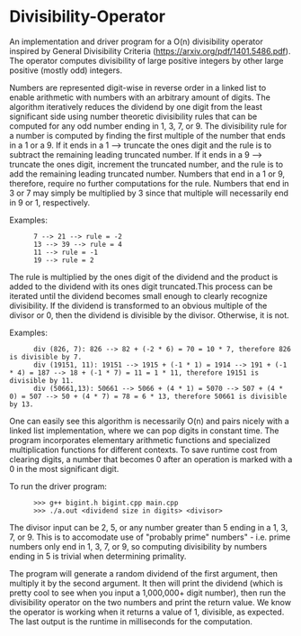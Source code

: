 # Divisibility-Operator

An implementation and driver program for a O(n) divisibility operator inspired by General Divisibility Criteria (https://arxiv.org/pdf/1401.5486.pdf). The operator computes divisibility of large positive integers by other large positive (mostly odd) integers.

Numbers are represented digit-wise in reverse order in a linked list to enable arithmetic with numbers with an arbitrary amount of digits. The algorithm iteratively reduces the dividend by one digit from the least significant side using number theoretic divisibility rules that can be computed for any odd number ending in 1, 3, 7, or 9. The divisibility rule for a number is computed by finding the first multiple of the number that ends in a 1 or a 9. If it ends in a 1 --> truncate the ones digit and the rule is to subtract the remaining leading truncated number. If it ends in a 9 --> truncate the ones digit, increment the truncated number, and the rule is to add the remaining leading truncated number. Numbers that end in a 1 or 9, therefore, require no further computations for the rule. Numbers that end in 3 or 7 may simply be multiplied by 3 since that multiple will necessarily end in 9 or 1, respectively.

Examples: 

          7 --> 21 --> rule = -2
          13 --> 39 --> rule = 4
          11 --> rule = -1
          19 --> rule = 2

The rule is multiplied by the ones digit of the dividend and the product is added to the dividend with its ones digit truncated.This process can be iterated until the dividend becomes small enough to clearly recognize divisibility. If the dividend is transformed to an obvious multiple of the divisor or 0, then the dividend is divisible by the divisor. Otherwise, it is not. 

Examples: 

          div (826, 7): 826 --> 82 + (-2 * 6) = 70 = 10 * 7, therefore 826 is divisible by 7.
          div (19151, 11): 19151 --> 1915 + (-1 * 1) = 1914 --> 191 + (-1 * 4) = 187 --> 18 + (-1 * 7) = 11 = 1 * 11, therefore 19151 is divisible by 11.
          div (50661,13): 50661 --> 5066 + (4 * 1) = 5070 --> 507 + (4 * 0) = 507 --> 50 + (4 * 7) = 78 = 6 * 13, therefore 50661 is divisible by 13.
       
One can easily see this algorithm is necessarily O(n) and pairs nicely with a linked list implementation, where we can pop digits in constant time. The program incorporates elementary arithmetic functions and specialized multiplication functions for different contexts. To save runtime cost from clearing digits, a number that becomes 0 after an operation is marked with a 0 in the most significant digit.

To run the driver program:

          >>> g++ bigint.h bigint.cpp main.cpp
          >>> ./a.out <dividend size in digits> <divisor>

The divisor input can be 2, 5, or any number greater than 5 ending in a 1, 3, 7, or 9. This is to accomodate use of "probably prime" numbers" - i.e. prime numbers only end in 1, 3, 7, or 9, so computing divisibility by numbers ending in 5 is trivial when determining primality.
          
The program will generate a random dividend of the first argument, then multiply it by the second argument. It then will print the dividend (which is pretty cool to see when you input a 1,000,000+ digit number), then run the divisibility operator on the two numbers and print the return value. We know the operator is working when it returns a value of 1, divisible, as expected.
The last output is the runtime in milliseconds for the computation.
